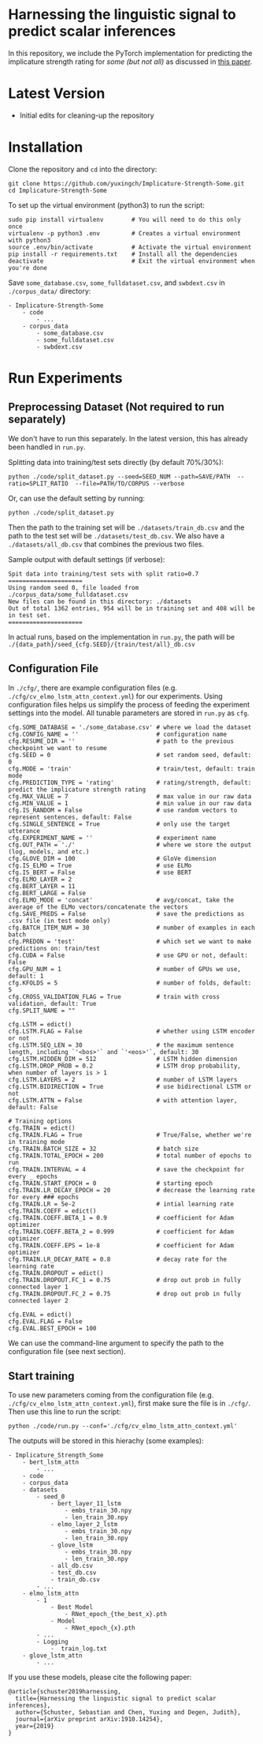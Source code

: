 # Harnessing the linguistic signal to predict scalar inferences
In this repository, we include the PyTorch implementation for predicting the implicature strength rating for *some (but not all)* as discussed in [this paper](https://arxiv.org/pdf/1910.14254.pdf).

# Latest Version
- Initial edits for cleaning-up the repository

# Installation
Clone the repository and `cd` into the directory:
```
git clone https://github.com/yuxingch/Implicature-Strength-Some.git
cd Implicature-Strength-Some
```
To set up the virtual environment (python3) to run the script:
```
sudo pip install virtualenv        # You will need to do this only once
virtualenv -p python3 .env         # Creates a virtual environment with python3
source .env/bin/activate           # Activate the virtual environment
pip install -r requirements.txt    # Install all the dependencies
deactivate                         # Exit the virtual environment when you're done
```
Save `some_database.csv`, `some_fulldataset.csv`, and `swbdext.csv` in `./corpus_data/` directory:
```
- Implicature-Strength-Some
    - code
        - ...
    - corpus_data
        - some_database.csv
        - some_fulldataset.csv
        - swbdext.csv
```

# Run Experiments
## Preprocessing Dataset (Not required to run separately)
We don't have to run this separately. In the latest version, this has already been handled in `run.py`.

Splitting data into training/test sets directly (by default 70%/30%):
```
python ./code/split_dataset.py --seed=SEED_NUM --path=SAVE/PATH  --ratio=SPLIT_RATIO  --file=PATH/TO/CORPUS --verbose
```

Or, can use the default setting by running:
```
python ./code/split_dataset.py
```
Then the path to the training set will be `./datasets/train_db.csv` and the path to the test set will be `./datasets/test_db.csv`. We also have a `./datasets/all_db.csv` that combines the previous two files.

Sample output with default settings (if verbose):
```
Spit data into training/test sets with split ratio=0.7
=====================
Using random seed 0, file loaded from ./corpus_data/some_fulldataset.csv
New files can be found in this directory: ./datasets
Out of total 1362 entries, 954 will be in training set and 408 will be in test set.
=====================
```

In actual runs, based on the implementation in `run.py`, the path will be `./{data_path}/seed_{cfg.SEED}/{train/test/all}_db.csv`

## Configuration File
In `./cfg/`, there are example configuration files (e.g. `./cfg/cv_elmo_lstm_attn_context.yml`)
for our experiments. Using configuration files helps us simplify the process of feeding the experiment settings into the model. All tunable parameters are stored in `run.py` as `cfg`. 
```
cfg.SOME_DATABASE = './some_database.csv' # where we load the dataset
cfg.CONFIG_NAME = ''                      # configuration name
cfg.RESUME_DIR = ''                       # path to the previous checkpoint we want to resume
cfg.SEED = 0                              # set random seed, default: 0
cfg.MODE = 'train'                        # train/test, default: train mode
cfg.PREDICTION_TYPE = 'rating'            # rating/strength, default: predict the implicature strength rating
cfg.MAX_VALUE = 7                         # max value in our raw data
cfg.MIN_VALUE = 1                         # min value in our raw data
cfg.IS_RANDOM = False                     # use random vectors to represent sentences, default: False
cfg.SINGLE_SENTENCE = True                # only use the target utterance
cfg.EXPERIMENT_NAME = ''                  # experiment name
cfg.OUT_PATH = './'                       # where we store the output (log, models, and etc.)
cfg.GLOVE_DIM = 100                       # GloVe dimension
cfg.IS_ELMO = True                        # use ELMo
cfg.IS_BERT = False                       # use BERT
cfg.ELMO_LAYER = 2
cfg.BERT_LAYER = 11
cfg.BERT_LARGE = False
cfg.ELMO_MODE = 'concat'                  # avg/concat, take the average of the ELMo vectors/concatenate the vectors
cfg.SAVE_PREDS = False                    # save the predictions as .csv file (in test mode only)
cfg.BATCH_ITEM_NUM = 30                   # number of examples in each batch
cfg.PREDON = 'test'                       # which set we want to make predictions on: train/test
cfg.CUDA = False                          # use GPU or not, default: False
cfg.GPU_NUM = 1                           # number of GPUs we use, default: 1
cfg.KFOLDS = 5                            # number of folds, default: 5
cfg.CROSS_VALIDATION_FLAG = True          # train with cross validation, default: True
cfg.SPLIT_NAME = ""

cfg.LSTM = edict()
cfg.LSTM.FLAG = False                     # whether using LSTM encoder or not
cfg.LSTM.SEQ_LEN = 30                     # the maximum sentence length, including `'<bos>'` and `'<eos>'`, default: 30
cfg.LSTM.HIDDEN_DIM = 512                 # LSTM hidden dimension
cfg.LSTM.DROP_PROB = 0.2                  # LSTM drop probability, when number of layers is > 1
cfg.LSTM.LAYERS = 2                       # number of LSTM layers
cfg.LSTM.BIDIRECTION = True               # use bidirectional LSTM or not
cfg.LSTM.ATTN = False                     # with attention layer, default: False

# Training options
cfg.TRAIN = edict()
cfg.TRAIN.FLAG = True                     # True/False, whether we're in training mode
cfg.TRAIN.BATCH_SIZE = 32                 # batch size
cfg.TRAIN.TOTAL_EPOCH = 200               # total number of epochs to run
cfg.TRAIN.INTERVAL = 4                    # save the checkpoint for every _ epochs
cfg.TRAIN.START_EPOCH = 0                 # starting epoch
cfg.TRAIN.LR_DECAY_EPOCH = 20             # decrease the learning rate for every ### epochs
cfg.TRAIN.LR = 5e-2                       # intial learning rate
cfg.TRAIN.COEFF = edict()
cfg.TRAIN.COEFF.BETA_1 = 0.9              # coefficient for Adam optimizer
cfg.TRAIN.COEFF.BETA_2 = 0.999            # coefficient for Adam optimizer
cfg.TRAIN.COEFF.EPS = 1e-8                # coefficient for Adam optimizer
cfg.TRAIN.LR_DECAY_RATE = 0.8             # decay rate for the learning rate
cfg.TRAIN.DROPOUT = edict()
cfg.TRAIN.DROPOUT.FC_1 = 0.75             # drop out prob in fully connected layer 1
cfg.TRAIN.DROPOUT.FC_2 = 0.75             # drop out prob in fully connected layer 2

cfg.EVAL = edict()
cfg.EVAL.FLAG = False
cfg.EVAL.BEST_EPOCH = 100
```

We can use the command-line argument to specify the path to the configuration file (see next section).

## Start training
To use new parameters coming from the configuration file (e.g. `./cfg/cv_elmo_lstm_attn_context.yml`), first make sure the file is in `./cfg/`. Then use this line to run the script:
```
python ./code/run.py --conf='./cfg/cv_elmo_lstm_attn_context.yml'
```
The outputs will be stored in this hierachy (some examples):
```
- Implicature_Strength_Some
    - bert_lstm_attn
        - ...
    - code
    - corpus_data
    - datasets
        - seed_0
            - bert_layer_11_lstm
                - embs_train_30.npy
                - len_train_30.npy
            - elmo_layer_2_lstm
                - embs_train_30.npy
                - len_train_30.npy 
            - glove_lstm
                - embs_train_30.npy
                - len_train_30.npy
            - all_db.csv
            - test_db.csv
            - train_db.csv
        - ...
    - elmo_lstm_attn
        - 1
            - Best Model
                - RNet_epoch_{the_best_x}.pth
            - Model
                - RNet_epoch_{x}.pth
        - ...
        - Logging
            -  train_log.txt
    - glove_lstm_attn
        - ...
```

If you use these models, please cite the following paper:
```
@article{schuster2019harnessing,
  title={Harnessing the linguistic signal to predict scalar inferences},
  author={Schuster, Sebastian and Chen, Yuxing and Degen, Judith},
  journal={arXiv preprint arXiv:1910.14254},
  year={2019}
}
```
